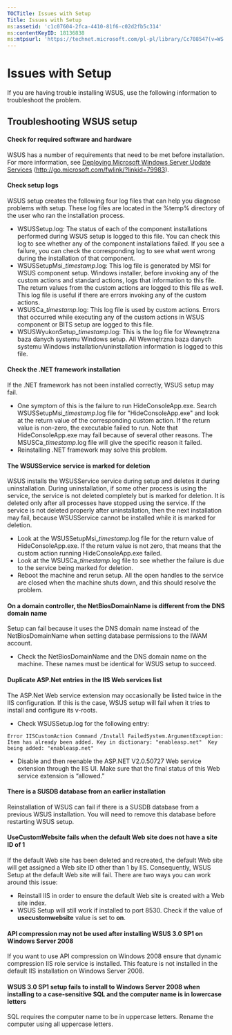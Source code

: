 ```yaml
---
TOCTitle: Issues with Setup
Title: Issues with Setup
ms:assetid: 'c1c07604-2fca-4410-81f6-c02d2fb5c314'
ms:contentKeyID: 18136838
ms:mtpsurl: 'https://technet.microsoft.com/pl-pl/library/Cc708547(v=WS.10)'
---
```


Issues with Setup
=================

If you are having trouble installing WSUS, use the following information to troubleshoot the problem.

Troubleshooting WSUS setup
--------------------------

#### Check for required software and hardware

WSUS has a number of requirements that need to be met before installation. For more information, see [Deploying Microsoft Windows Server Update Services](http://go.microsoft.com/fwlink/?linkid=79983) (http://go.microsoft.com/fwlink/?linkid=79983).

#### Check setup logs

WSUS setup creates the following four log files that can help you diagnose problems with setup. These log files are located in the %temp% directory of the user who ran the installation process.

-   WSUSSetup.log: The status of each of the component installations performed during WSUS setup is logged to this file. You can check this log to see whether any of the component installations failed. If you see a failure, you can check the corresponding log to see what went wrong during the installation of that component.
-   WSUSSetupMsi\_*timestamp*.log: This log file is generated by MSI for WSUS component setup. Windows installer, before invoking any of the custom actions and standard actions, logs that information to this file. The return values from the custom actions are logged to this file as well. This log file is useful if there are errors invoking any of the custom actions.
-   WSUSCa\_*timestamp*.log: This log file is used by custom actions. Errors that occurred while executing any of the custom actions in WSUS component or BITS setup are logged to this file.
-   WSUSWyukonSetup\_*timestamp*.log: This is the log file for Wewnętrzna baza danych systemu Windows setup. All Wewnętrzna baza danych systemu Windows installation/uninstallation information is logged to this file.

#### Check the .NET framework installation

If the .NET framework has not been installed correctly, WSUS setup may fail.

-   One symptom of this is the failure to run HideConsoleApp.exe. Search WSUSSetupMsi\_*timestamp*.log file for "HideConsoleApp.exe" and look at the return value of the corresponding custom action. If the return value is non-zero, the executable failed to run. Note that HideConsoleApp.exe may fail because of several other reasons. The MSUSCa\_*timestamp*.log file will give the specific reason it failed.
-   Reinstalling .NET framework may solve this problem.

#### The WSUSService service is marked for deletion

WSUS installs the WSUSService service during setup and deletes it during uninstallation. During uninstallation, if some other process is using the service, the service is not deleted completely but is marked for deletion. It is deleted only after all processes have stopped using the service. If the service is not deleted properly after uninstallation, then the next installation may fail, because WSUSService cannot be installed while it is marked for deletion.

-   Look at the WSUSSetupMsi\_*timestamp*.log file for the return value of HideConsoleApp.exe. If the return value is not zero, that means that the custom action running HideConsoleApp.exe failed.
-   Look at the WSUSCa\_*timestamp*.log file to see whether the failure is due to the service being marked for deletion.
-   Reboot the machine and rerun setup. All the open handles to the service are closed when the machine shuts down, and this should resolve the problem.

#### On a domain controller, the NetBiosDomainName is different from the DNS domain name

Setup can fail because it uses the DNS domain name instead of the NetBiosDomainName when setting database permissions to the IWAM account.

-   Check the NetBiosDomainName and the DNS domain name on the machine. These names must be identical for WSUS setup to succeed.

#### Duplicate ASP.Net entries in the IIS Web services list

The ASP.Net Web service extension may occasionally be listed twice in the IIS configuration. If this is the case, WSUS setup will fail when it tries to install and configure its v-roots.

-   Check WSUSSetup.log for the following entry:

```
Error IISCustomAction Command /Install FailedSystem.ArgumentException: Item has already been added. Key in dictionary: "enableasp.net"  Key being added: "enableasp.net"
```
-   Disable and then reenable the ASP.NET V2.0.50727 Web service extension through the IIS UI. Make sure that the final status of this Web service extension is “allowed.”

#### There is a SUSDB database from an earlier installation

Reinstallation of WSUS can fail if there is a SUSDB database from a previous WSUS installation. You will need to remove this database before restarting WSUS setup.

#### UseCustomWebsite fails when the default Web site does not have a site ID of 1

If the default Web site has been deleted and recreated, the default Web site will get assigned a Web site ID other than 1 by IIS. Consequently, WSUS Setup at the default Web site will fail. There are two ways you can work around this issue:

-   Reinstall IIS in order to ensure the default Web site is created with a Web site index.
-   WSUS Setup will still work if installed to port 8530. Check if the value of **usecustomwebsite** value is set to **on**.

#### API compression may not be used after installing WSUS 3.0 SP1 on Windows Server 2008

If you want to use API compression on Windows 2008 ensure that dynamic compression IIS role service is installed. This feature is not installed in the default IIS installation on Windows Server 2008.

#### WSUS 3.0 SP1 setup fails to install to Windows Server 2008 when installing to a case-sensitive SQL and the computer name is in lowercase letters

SQL requires the computer name to be in uppercase letters. Rename the computer using all uppercase letters.
